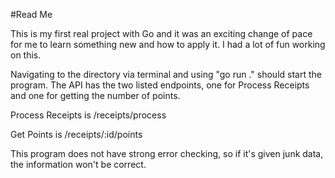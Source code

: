 #Read Me

This is my first real project with Go and it was an exciting change of pace for me to learn something new and how to apply it. I had a lot of fun working on this. 

Navigating to the directory via terminal and using "go run ." should start the program. The API has the two listed endpoints, one for Process Receipts and one for getting the number of points. 

Process Receipts is /receipts/process

Get Points is /receipts/:id/points



This program does not have strong error checking, so if it's given junk data, the information won't be correct.
